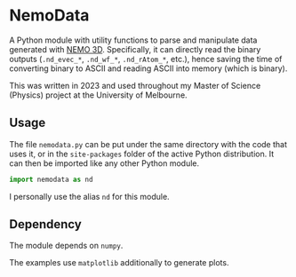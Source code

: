 # NemoData

A Python module with utility functions to parse and manipulate data generated with [NEMO 3D](https://nanohub.org/resources/12593). Specifically, it can directly read the binary outputs (`.nd_evec_*`, `.nd_wf_*`, `.nd_rAtom_*`, etc.), hence saving the time of converting binary to ASCII and reading ASCII into memory (which is binary).

This was written in 2023 and used throughout my Master of Science (Physics) project at the University of Melbourne.

## Usage

The file `nemodata.py` can be put under the same directory with the code that uses it, or in the `site-packages` folder of the active Python distribution. It can then be imported like any other Python module.

```python
import nemodata as nd
```

I personally use the alias `nd` for this module.

## Dependency

The module depends on `numpy`.

The examples use `matplotlib` additionally to generate plots.
